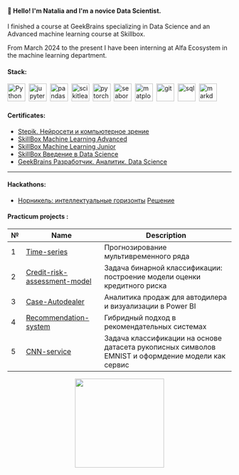 #### :wave: Hello! I'm Natalia and I'm a novice Data Scientist. 

I finished a course at GeekBrains specializing in Data Science and an Advanced machine learning course at Skillbox. 

From March 2024 to the present I have been interning at Alfa Ecosystem in the machine learning department.



#### Stack: 
<div>
  <img src="https://api.iconify.design/logos/python.svg" title="Python" alt="Python" width="40" height="40"/>&nbsp;
  <img src="https://api.iconify.design/logos/jupyter.svg?width=256&height=256" title="jupyter"  alt="jupyter" width="40" height="40"/>&nbsp;
  <img src="https://api.iconify.design/devicon/pandas.svg"  title="pandas" alt="pandas" width="40" height="40"/>&nbsp;
  <img src="https://api.iconify.design/devicon/scikitlearn.svg" title="scikitlearn" alt="scikitlearn" width="40" height="40"/>&nbsp;
  <img src="https://api.iconify.design/logos/pytorch-icon.svg" title="pytorch" alt="pytorch" width="40" height="40"/>&nbsp;
  <img src="https://api.iconify.design/logos/seaborn-icon.svg" title="seaborn" alt="seaborn" width="40" height="40"/>&nbsp;
  <img src="https://api.iconify.design/devicon/matplotlib.svg" title="matplotlib" alt="matplotlib" width="40" height="40"/>&nbsp;
  <img src="https://api.iconify.design/devicon/git.svg" title="git" alt="git" width="40" height="40"/>&nbsp;
  <img src="https://api.iconify.design/logos/mysql.svg" title="sql" alt="sql" width="40" height="40"/>&nbsp;
  <img src="https://api.iconify.design/skill-icons/markdown-dark.svg?width=256&height=256" title="markdown" alt="markdown" width="40" height="40"/>&nbsp;
  
</div>

  
#### Certificates: 

- [Stepik. Нейросети и компьютерное зрение](https://github.com/NataliaLak/Certificates/blob/main/stepik-certificate-50352-87d443c.pdf)
- [SkillBox Machine Learning Advanced](https://github.com/NataliaLak/Certificates/blob/main/ASqBeWMAqIayrDONprwbPgoaTOTqBNfE%5B1%5D.png)  
- [SkillBox Machine Learning Junior](https://github.com/NataliaLak/Certificates/blob/main/70Cndz7hJpKpueoIUdd8KuSaOITdmCGL.png)  
- [SkillBox Введение в Data Science](https://github.com/NataliaLak/Certificates/blob/main/XCQQL7qVbEyQ1VpKiadoOwkl2GWPBMUM%5B1%5D.png)  
- [GeekBrains Разработчик. Аналитик. Data Science](https://github.com/NataliaLak/Certificates/blob/main/20241111_122414%5B1%5D.jpg)
---

#### Hackathons:

- [Норникель: интеллектуальные горизонты](https://github.com/NataliaLak/Certificates/blob/main/Certificate_2024-12-17_10_28_41.671Z.pdf)
  [Решение](https://github.com/NataliaLak/Hackathon_Nornickel/tree/main)

#### Practicum projects :  

| № | Name | Description |
|---|----------|----------|
| 1 |[Time-series](https://github.com/NataliaLak/time-seriies/tree/main) | Прогнозирование мультивременного ряда |
| 2 |[Credit-risk-assessment-model](https://github.com/NataliaLak/Credit-risk-assessment-model) | Задача бинарной классификации: построение модели оценки кредитного риска |
| 3 |[Case-Autodealer](https://github.com/NataliaLak/Case-Autodealer) | Аналитика продаж для автодилера и визуализации в Power BI |
| 4 |[Recommendation-system](https://github.com/NataliaLak/Recomendation-system/blob/main/10pract.ipynb) | Гибридный подход в рекомендательных системах |
| 5 |[CNN-service](https://github.com/NataliaLak/CNN-service/tree/main/practice-cnn) | Задача классификации на основе датасета рукописных символов EMNIST и оформдение модели как сервис |




<div id="header" align="center">
  <img src=https://i.gifer.com/Jfw2.gif width="200"/>
</div>

